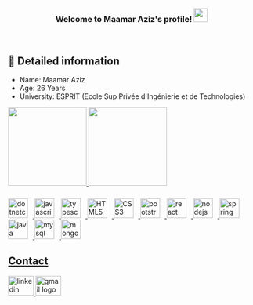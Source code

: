 <h3 align="center">
  Welcome to Maamar Aziz's profile!
    <img src="https://media.giphy.com/media/hvRJCLFzcasrR4ia7z/giphy.gif" width="28">
</h3>

<br/>
<!-- Some badges are from https://github.com/Ileriayo/markdown-badges -->


## :notebook_with_decorative_cover: Detailed information

- Name: Maamar Aziz
- Age: 26 Years
- University: ESPRIT (Ecole Sup Privée d'Ingénierie et de Technologies)
<div>
  <a href="https://github.com/AzizMaamar">
  <img height="160em" src="https://github-readme-stats.vercel.app/api?username=AzizMaamar&show_icons=true&theme=vue-dark&include_all_commits=true&count_private=true"/>
    
   
  <img height="160em" src="https://github-readme-stats.vercel.app/api/top-langs/?username=AzizMaamar&layout=compact&langs_count=16&theme=vue-dark"/>
</div>

###
  
<div align="left">
    <img  alt="dotnetcore" width="40px" src="https://cdn.jsdelivr.net/gh/devicons/devicon/icons/dotnetcore/dotnetcore-original.svg" style="padding-right:10px;"/>
  <img alt="javascript" width="40px" src="https://cdn.jsdelivr.net/gh/devicons/devicon/icons/javascript/javascript-original.svg" style="padding-right:10px;"/>
  <img alt="typescript" width="40px" src="https://cdn.jsdelivr.net/gh/devicons/devicon/icons/typescript/typescript-original.svg" style="padding-right:10px;"/>
  <img alt="HTML5" width="40px" src="https://cdn.jsdelivr.net/gh/devicons/devicon/icons/html5/html5-original.svg" style="padding-right:10px;"/>
  <img alt="CSS3" width="40px" src="https://cdn.jsdelivr.net/gh/devicons/devicon/icons/css3/css3-original.svg" style="padding-right:10px;"/>
  <img alt="bootstrap" width="40px" src="https://cdn.jsdelivr.net/gh/devicons/devicon/icons/bootstrap/bootstrap-original.svg" style="padding-right:10px;"/>
  <img alt="react" width="40px" src="https://cdn.jsdelivr.net/gh/devicons/devicon/icons/react/react-original.svg"style="padding-right:10px;"/>
  <img alt="nodejs" width="40px" src="https://cdn.jsdelivr.net/gh/devicons/devicon/icons/nodejs/nodejs-original.svg" style="padding-right:10px;"/>
  <img alt="spring" width="40px" src="https://cdn.jsdelivr.net/gh/devicons/devicon/icons/spring/spring-original.svg" style="padding-right:10px;"/>
  <img alt="java" width="40px" src="https://cdn.jsdelivr.net/gh/devicons/devicon/icons/java/java-original.svg" style="padding-right:10px;"/>
  <img alt="mysql" width="40px" src="https://cdn.jsdelivr.net/gh/devicons/devicon/icons/mysql/mysql-original.svg" style="padding-right:10px;"/>
  <img alt="mongodb" width="40px" src="https://cdn.jsdelivr.net/gh/devicons/devicon/icons/mongodb/mongodb-original.svg" style="padding-right:10px;"/>
</div>


## Contact

<div align="left">
  <a href="https://www.linkedin.com/in/aziz-maamar/" target="_blank">
    <img src="https://raw.githubusercontent.com/maurodesouza/profile-readme-generator/master/src/assets/icons/social/linkedin/default.svg" width="52" height="40" alt="linkedin logo"  />
  </a>
  
  <a href="mailto:Aziz.maamar@outlook.com" target="_blank">
    <img src="https://raw.githubusercontent.com/maurodesouza/profile-readme-generator/master/src/assets/icons/social/gmail/default.svg" width="52" height="40" alt="gmail logo"/>
  </a>
</div>
